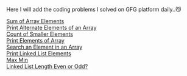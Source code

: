 Here I will add the coding problems I solved on GFG platform daily..😼

[Sum of Array Elements](https://practice.geeksforgeeks.org/problems/sum-of-array-elements2502/1?page=1&difficulty[]=-2&category[]=Arrays&sortBy=submissions)<br/>
[Print Alternate Elements of an Array](https://practice.geeksforgeeks.org/problems/print-alternate-elements-of-an-array/1?page=1&difficulty[]=-2&category[]=Arrays&sortBy=submissions)<br/>
[Count of Smaller Elements](https://practice.geeksforgeeks.org/problems/count-of-smaller-elements5947/1?page=1&difficulty[]=-2&category[]=Arrays&sortBy=submissions)<br/>
[Print Elements of Array](https://practice.geeksforgeeks.org/problems/print-elements-of-array4910/1?page=1&difficulty[]=-2&category[]=Arrays&sortBy=submissions)<br/>
[Search an Element in an Array](https://practice.geeksforgeeks.org/problems/search-an-element-in-an-array-1587115621/1?page=1&difficulty[]=-1&category[]=Arrays&sortBy=submissions)<br/>
[Print Linked List Elements](https://practice.geeksforgeeks.org/problems/print-linked-list-elements/1?page=1&difficulty[]=-1&category[]=Linked%20List&sortBy=submissions)<br/>
[Max Min](https://practice.geeksforgeeks.org/problems/max-min/1?utm_source=gfg&utm_medium=article&utm_campaign=bottom_sticky_on_article)<br/>
[Linked List Length Even or Odd?](https://practice.geeksforgeeks.org/problems/linked-list-length-even-or-odd/1?page=2&category[]=Linked%20List&sortBy=submissions)<br/>
